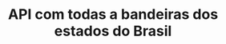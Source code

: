 <h1  align="center"Flags States Br</h1>
<p align="center">
  <strong>API com todas a bandeiras dos estados do Brasil</strong>
</p>
